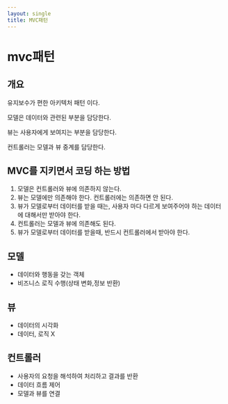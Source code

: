 ```yaml
---
layout: single
title: MVC패턴
---
```


# mvc패턴

## 개요
유지보수가 편한 아키텍처 패턴 이다.


모델은 데이터와 관련된 부분을 담당한다.


뷰는 사용자에게 보여지는 부분을 담당한다.


컨트롤러는 모델과 뷰 중계를 담당한다.

## MVC를 지키면서 코딩 하는 방법 

1. 모델은 컨트롤러와 뷰에 의존하지 않는다.
2. 뷰는 모델에만 의존해야 한다. 컨트롤러에는 의존하면 안 된다.
3. 뷰가 모델로부터 데이터를 받을 때는, 사용자 마다 다르게 보여주어야 하는 데이터에 대해서만 받아야 한다.
4. 컨트롤러는 모델과 뷰에 의존해도 된다.
5. 뷰가 모델로부터 데이터를 받을때, 반드시 컨트롤러에서 받아야 한다.

## 모델

- 데이터와 행동을 갖는 객체
- 비즈니스 로직 수행(상태 변화,정보 반환)

## 뷰
- 데이터의 시각화
- 데이터, 로직 X

## 컨트롤러
- 사용자의 요청을 해석하여 처리하고 결과를 반환
- 데이터 흐름 제어
- 모델과 뷰를 연결


